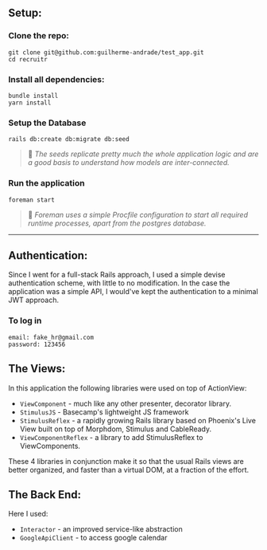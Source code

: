 ## Setup:

### Clone the repo:

```
git clone git@github.com:guilherme-andrade/test_app.git
cd recruitr
```

### Install all dependencies:

```
bundle install
yarn install
```

### Setup the Database

```
rails db:create db:migrate db:seed
```
> 📝 *The seeds replicate pretty much the whole application logic and are a good basis to understand how models are inter-connected.*

### Run the application

```
foreman start
```
> 📝 *Foreman uses a simple Procfile configuration to start all required runtime processes, apart from the postgres database.*

<hr>

## Authentication:

Since I went for a full-stack Rails approach, I used a simple devise authentication scheme, with little to no modification. In the case the application was a simple API, I would've kept the authentication to a minimal JWT approach.


### To log in

```
email: fake_hr@gmail.com
password: 123456
```


## The Views:

In this application the following libraries were used on top of ActionView:

- `ViewComponent` - much like any other presenter, decorator library.
- `StimulusJS` - Basecamp's lightweight JS framework
- `StimulusReflex` - a rapidly growing Rails library based on Phoenix's Live View built on top of Morphdom, Stimulus and CableReady.
- `ViewComponentReflex` - a library to add StimulusReflex to ViewComponents.

These 4 libraries in conjunction make it so that the usual Rails views are better organized, and faster than a virtual DOM, at a fraction of the effort.


## The Back End:

Here I used:

- `Interactor` - an improved service-like abstraction
- `GoogleApiClient` - to access google calendar
